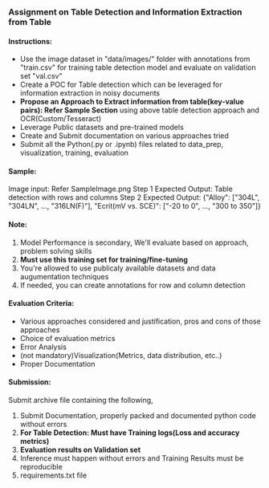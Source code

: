 ### Assignment on Table Detection and Information Extraction from Table

#### Instructions:
* Use the image dataset in "data/images/" folder with annotations from "train.csv" for training table detection model and evaluate on validation set "val.csv"
* Create a POC for Table detection which can be leveraged for information extraction in noisy documents
* **Propose an Approach to Extract information from table(key-value pairs): Refer Sample Section** using above table detection approach and OCR(Custom/Tesseract)
* Leverage Public datasets and pre-trained models
* Create and Submit documentation on various approaches tried
* Submit all the Python(.py or .ipynb) files related to data_prep, visualization, training, evaluation

#### Sample:
Image input: Refer SampleImage.png
Step 1 Expected Output: Table detection with rows and columns
Step 2 Expected Output: {"Alloy": ["304L", "304LN", ..., "316LN(F)"], "Ecrit(mV vs. SCE)": ["-20 to 0", ..., "300 to 350"]}

#### Note:
1. Model Performance is secondary, We'll evaluate based on approach, problem solving skills
2. **Must use this training set for training/fine-tuning**
3. You're allowed to use publicaly available datasets and data augumentation techniques
4. If needed, you can create annotations for row and column detection

#### Evaluation Criteria:
* Various approaches considered and justification, pros and cons of those approaches
* Choice of evaluation metrics
* Error Analysis
* (not mandatory)Visualization(Metrics, data distribution, etc..)
* Proper Documentation

#### Submission:
Submit archive file containing the following,
1. Submit Documentation, properly packed and documented python code without errors
2. **For Table Detection: Must have Training logs(Loss and accuracy metrics)**
3. **Evaluation results on Validation set**
4. Inference must happen without errors and Training Results must be reproducible
5. requirements.txt file

